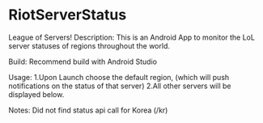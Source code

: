 # RiotServerStatus


League of Servers!
Description: This is an Android App to monitor the LoL server statuses of regions throughout the world.


Build:
Recommend build with Android Studio

Usage:
1.Upon Launch choose the default region, (which will push notifications on the status of that server)
2.All other servers will be displayed below.

Notes: 
Did not find status api call for Korea (/kr)
